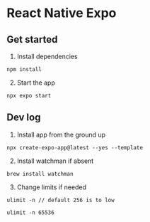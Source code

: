 # React Native Expo

## Get started

1. Install dependencies

```
npm install
```

2. Start the app

```
npx expo start
```

## Dev log

1. Install app from the ground up
```
npx create-expo-app@latest --yes --template
```

2. Install watchman if absent
```
brew install watchman
```

3. Change limits if needed
```
ulimit -n // default 256 is to low
```
```
ulimit -n 65536
```
